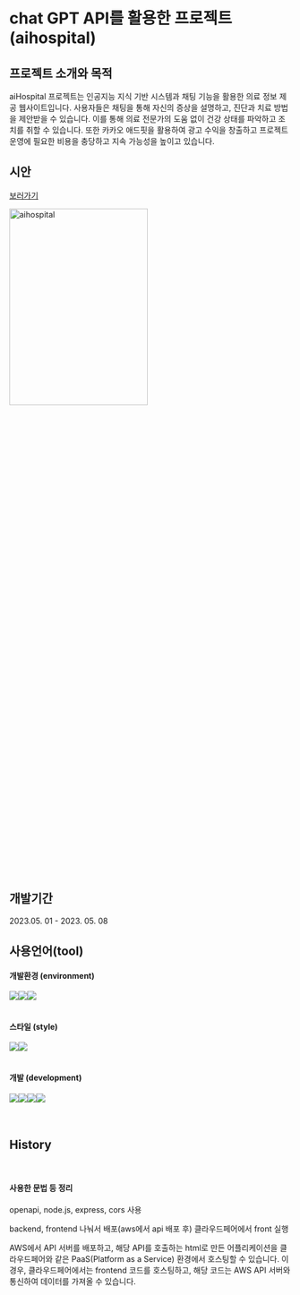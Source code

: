 # chat GPT API를 활용한 프로젝트(aihospital)

## 프로젝트 소개와 목적

aiHospital 프로젝트는 인공지능 지식 기반 시스템과 채팅 기능을 활용한 의료 정보 제공 웹사이트입니다. 사용자들은 채팅을 통해 자신의 증상을 설명하고, 진단과 치료 방법을 제안받을 수 있습니다. 이를 통해 의료 전문가의 도움 없이 건강 상태를 파악하고 조치를 취할 수 있습니다. 또한 카카오 애드핏을 활용하여 광고 수익을 창출하고 프로젝트 운영에 필요한 비용을 충당하고 지속 가능성을 높이고 있습니다.
<br />

## 시안

[보러가기](https://aihospital.pages.dev/)

<div>
  <img src="https://img1.daumcdn.net/thumb/R1280x0/?scode=mtistory2&fname=https%3A%2F%2Fblog.kakaocdn.net%2Fdn%2FbtL1HZ%2FbtsepJYRnlx%2FG4OHhKEBR6KQ7KxvIVHnk0%2Fimg.png" width="70%" height="30%" title="메인시안" alt="aihospital">
</div>
<br />

## 개발기간

2023.05. 01 - 2023. 05. 08
<br />

## 사용언어(tool)

#### 개발환경 (environment)

<div style="display:flex">
<img src="https://img.shields.io/badge/visual studio code-007ACC?style=for-the-badge&logo=visual studio code&logoColor=white">
<img src="https://img.shields.io/badge/github-181717?style=for-the-badge&logo=github&logoColor=white">
<img src="https://img.shields.io/badge/git-F05032?style=for-the-badge&logo=git&logoColor=white">
</div>
<br />

#### 스타일 (style)

<div style="display:flex">
<img src="https://img.shields.io/badge/html5-E34F26?style=for-the-badge&logo=html5&logoColor=white">

 <img src="https://img.shields.io/badge/css-1572B6?style=for-the-badge&logo=css3&logoColor=white">
</div>
<br />

#### 개발 (development)

<div style="display:flex">
<img src="https://img.shields.io/badge/javascript-F7DF1E?style=for-the-badge&logo=javascript&logoColor=black">
<img src="https://img.shields.io/badge/openai-412991?style=for-the-badge&logo=openai&logoColor=white"> 
<img src="https://img.shields.io/badge/node.js-339933?style=for-the-badge&logo=Node.js&logoColor=white">
<img src="https://img.shields.io/badge/express-000000?style=for-the-badge&logo=express&logoColor=white">
</div>
<br />
<br />

## History

<br />

#### 사용한 문법 등 정리

openapi, node.js, express, cors 사용 

backend, frontend 나눠서 배포(aws에서 api 배포 후) 클라우드페어에서 front 실행

AWS에서 API 서버를 배포하고, 해당 API를 호출하는 html로 만든 어플리케이션을 클라우드페어와 같은 PaaS(Platform as a Service) 환경에서 호스팅할 수 있습니다. 이 경우, 클라우드페어에서는 frontend 코드를 호스팅하고, 해당 코드는 AWS API 서버와 통신하여 데이터를 가져올 수 있습니다.
<br />

